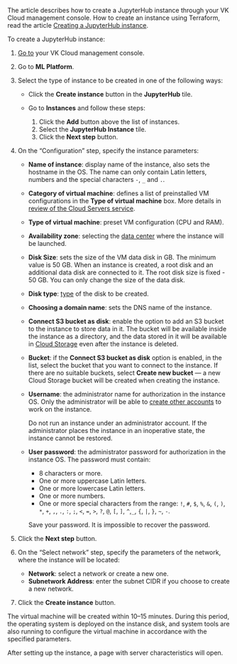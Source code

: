 <info>

The article describes how to create a JupyterHub instance through your VK Cloud management console. How to create an instance using Terraform, read the article [Creating a JupyterHub instance](/en/tools-for-using-services/terraform/how-to-guides/mlplatform/jupyterhub).

</info>

To create a JupyterHub instance:

1. [Go to](https://cloud.vk.com/app/en) your VK Cloud management console.
1. Go to **ML Platform**.
1. Select the type of instance to be created in one of the following ways:

   - Click the **Create instance** button in the **JupyterHub** tile.
   - Go to **Instances** and follow these steps:

        1. Click the **Add** button above the list of instances.
        1. Select the **JupyterHub Instance** tile.
        1. Click the **Next step** button.

1. On the “Configuration” step, specify the instance parameters:

    - **Name of instance**: display name of the instance, also sets the hostname in the OS. The name can only contain Latin letters, numbers and the special characters `-`, `_` and `.`.
    - **Category of virtual machine**: defines a list of preinstalled VM configurations in the **Type of virtual machine** box. More details in [review of the Cloud Servers service](/en/computing/iaas/concepts/about#flavors).
    - **Type of virtual machine**: preset VM configuration (CPU and RAM).
    - **Availability zone**: selecting the [data center](/en/intro/start/concepts/architecture#az) where the instance will be launched.
    - **Disk Size**: sets the size of the VM data disk in GB. The minimum value is 50 GB. When an instance is created, a root disk and an additional data disk are connected to it. The root disk size is fixed - 50 GB. You can only change the size of the data disk.
    - **Disk type**: [type](/en/computing/iaas/concepts/volume-sla/) of the disk to be created.
    - **Choosing a domain name**: sets the DNS name of the instance.
    - **Connect S3 bucket as disk**: enable the option to add an S3 bucket to the instance to store data in it. The bucket will be available inside the instance as a directory, and the data stored in it will be available in [Cloud Storage](/ru/storage/s3) even after the instance is deleted.
    - **Bucket**: if the **Connect S3 bucket as disk** option is enabled, in the list, select the bucket that you want to connect to the instance. If there are no suitable buckets, select **Create new bucket** — a new Cloud Storage bucket will be created when creating the instance.
    - **Username**: the administrator name for authorization in the instance OS. Only the administrator will be able to [create other accounts](../manage#create-users) to work on the instance.

        <err>
        Do not run an instance under an administrator account. If the administrator places the instance in an inoperative state, the instance cannot be restored.
        </err>

    - **User password**: the administrator password for authorization in the instance OS. The password must contain:

        - 8 characters or more.
        - One or more uppercase Latin letters.
        - One or more lowercase Latin letters.
        - One or more numbers.
        - One or more special characters from the range: `!`, `#`, `$`, `%`, `&`, `(`, `)`, `*`, `+`, `,`, `.`, `:`, `;`, `<`, `=`, `>`, `?`, `@`, `[`, `]`, `^`,`_`, `{`, `|`, `}`, `~`, `-`.

        <err>

        Save your password. It is impossible to recover the password.

        </err>

1. Click the **Next step** button.

1. On the “Select network” step, specify the parameters of the network, where the instance will be located:

    - **Network**: select a network or create a new one.
    - **Subnetwork Address**: enter the subnet CIDR if you choose to create a new network.

1. Click the **Create instance** button.

The virtual machine will be created within 10–15 minutes. During this period, the operating system is deployed on the instance disk, and system tools are also running to configure the virtual machine in accordance with the specified parameters.

After setting up the instance, a page with server characteristics will open.
